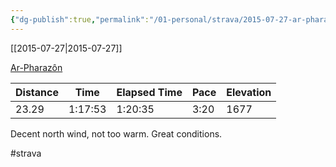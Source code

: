 ```yaml
---
{"dg-publish":true,"permalink":"/01-personal/strava/2015-07-27-ar-pharazon/"}
---
```



[[2015-07-27\|2015-07-27]]

[Ar-Pharazôn](https://www.strava.com/activities/355562264)

| Distance | Time    | Elapsed Time | Pace | Elevation |
| -------- | ------- | ------------ | ---- | --------- |
| 23.29    | 1:17:53 | 1:20:35      | 3:20 | 1677      |


Decent north wind, not too warm. Great conditions.

#strava
